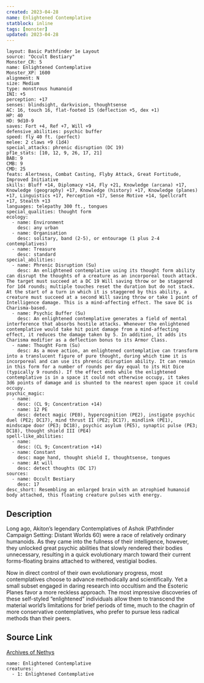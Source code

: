 ```yaml
---
created: 2023-04-28
name: Enlightened Contemplative
statblock: inline
tags: [monster]
updated: 2023-04-28
---
```

```statblock
layout: Basic Pathfinder 1e Layout
source: "Occult Bestiary"
Monster_CR: 5
name: Enlightened Contemplative
Monster_XP: 1600
alignment: N
size: Medium
type: monstrous humanoid
INI: +5
perception: +17
senses: blindsight, darkvision, thoughtsense
AC: 16, touch 16, flat-footed 15 (deflection +5, dex +1)
HP: 40
HD: 9d10-9
saves: Fort +4, Ref +7, Will +9
defensive_abilities: psychic buffer
speed: fly 40 ft. (perfect)
melee: 2 claws +9 (1d4)
special_attacks: phrenic disruption (DC 19)
pf1e_stats: [10, 12, 9, 26, 17, 21]
BAB: 9
CMB: 9
CMD: 25
feats: Alertness, Combat Casting, Flyby Attack, Great Fortitude, Improved Initiative
skills: Bluff +14, Diplomacy +14, Fly +21, Knowledge (arcana) +17, Knowledge (geography) +17, Knowledge (history) +17, Knowledge (planes) +17, Linguistics +17, Perception +17, Sense Motive +14, Spellcraft +17, Stealth +13
languages: telepathy 300 ft., tongues
special_qualities: thought form
ecology:
  - name: Environment
    desc: any urban
  - name: Organisation
    desc: solitary, band (2-5), or entourage (1 plus 2-4 contemplatives)
  - name: Treasure
    desc: standard
special_abilities:
  - name: Phrenic Disruption (Su)
    desc: An enlightened contemplative using its thought form ability can disrupt the thoughts of a creature as an incorporeal touch attack. The target must succeed at a DC 19 Will saving throw or be staggered for 1d4 rounds; multiple touches reset the duration but do not stack. At the start of a turn in which it is staggered by this ability, a creature must succeed at a second Will saving throw or take 1 point of Intelligence damage. This is a mind-affecting effect. The save DC is Charisma-based.
  - name: Psychic Buffer (Su)
    desc: An enlightened contemplative generates a field of mental interference that absorbs hostile attacks. Whenever the enlightened contemplative would take hit point damage from a mind-affecting effect, it reduces the damage taken by 5. In addition, it adds its Charisma modifier as a deflection bonus to its Armor Class.
  - name: Thought Form (Su)
    desc: As a move action, an enlightened contemplative can transform into a translucent figure of pure thought, during which time it is incorporeal and can use its phrenic disruption ability. It can remain in this form for a number of rounds per day equal to its Hit Dice (typically 9 rounds). If the effect ends while the enlightened contemplative is in a space it could not otherwise occupy, it takes 3d6 points of damage and is shunted to the nearest open space it could occupy.
psychic_magic:
  - name:
    desc: (CL 9; Concentration +14)
  - name: 12 PE
    desc: detect magic (PE0), hypercognition (PE2), instigate psychic duel (PE2; DC17), mind thrust II (PE2; DC17), mindlink (PE1), mindscape door (PE3; DC18), psychic asylum (PE5), synaptic pulse (PE3; DC18), thought shield III (PE4)
spell-like_abilities:
  - name:
    desc: (CL 9; Concentration +14)
  - name: Constant
    desc: mage hand, thought shield I, thoughtsense, tongues
  - name: At will
    desc: detect thoughts (DC 17)
sources:
  - name: Occult Bestiary
    desc: 17
desc_short: Resembling an enlarged brain with an atrophied humanoid body attached, this floating creature pulses with energy.
```
## Description
Long ago, Akiton’s legendary Contemplatives of Ashok (Pathfinder Campaign Setting: Distant Worlds 60) were a race of relatively ordinary humanoids. As they came into the fullness of their intelligence, however, they unlocked great psychic abilities that slowly rendered their bodies unnecessary, resulting in a quick evolutionary march toward their current forms-floating brains attached to withered, vestigial bodies.

Now in direct control of their own evolutionary progress, most contemplatives choose to advance methodically and scientifically. Yet a small subset engaged in daring research into occultism and the Esoteric Planes favor a more reckless approach. The most impressive discoveries of these self-styled “enlightened” individuals allow them to transcend the material world’s limitations for brief periods of time, much to the chagrin of more conservative contemplatives, who prefer to pursue less radical methods than their peers.
## Source Link
[Archives of Nethys](https://aonprd.com/MonsterDisplay.aspx?ItemName=Enlightened%20Contemplative)
```encounter-table
name: Enlightened Contemplative
creatures:
  - 1: Enlightened Contemplative
```
